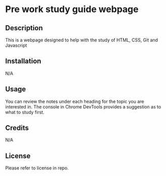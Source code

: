 
# Pre work study guide webpage

## Description

This is a webpage designed to help with the study of HTML, CSS, Git and Javascript


## Installation

N/A

## Usage

You can review the notes under each heading for the topic you are interested in. The console in Chrome DevTools provides a suggestion as to what to study first.

## Credits

N/A

## License

Please refer to license in repo.

